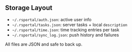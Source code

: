 ## Storage Layout

- `~/.rsportal/auth.json`: active user info
- `~/.rsportal/tasks.json`: server tasks + local `description`
- `~/.rsportal/time.json`: time tracking entries per task
- `~/.rsportal/sync_log.json`: push history and failures

All files are JSON and safe to back up.
